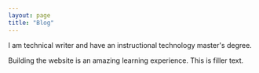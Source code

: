 ```yaml
---
layout: page
title: "Blog"
---
```


I am technical writer and have an instructional technology master's degree. 

Building the website is an amazing learning experience. This is filler text.
